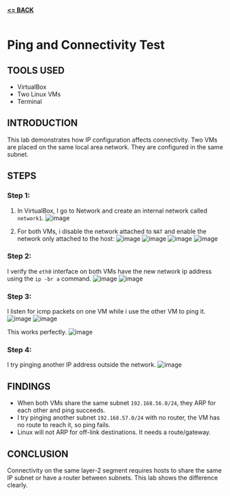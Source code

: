 [**<= BACK**](subipconfig.md)<br><br>
# Ping and Connectivity Test

## TOOLS USED
- VirtualBox 
- Two Linux VMs 
- Terminal

## INTRODUCTION
This lab demonstrates how IP configuration affects connectivity. Two VMs are placed on the same local area network. They are configured in the same subnet.

## STEPS

### Step 1:
1. In VirtualBox, I go to Network and create an internal network called `network1`.
![image](pct1.jpg)

3. For both VMs, i disable the network attached to `NAT` and enable the network only attached to the host:
![image](pct2.jpg)
![image](pct3.jpg)
![image](pct4.jpg)
![image](pct5.jpg)

### Step 2:
I verify the `eth0` interface on both VMs have the new network ip address using the `ip -br a` command.
![image](pct6.jpg)
![image](pct7.jpg)

### Step 3:
I listen for icmp packets on one VM while i use the other VM to ping it.
![image](pct8.jpg)
![image](pct9.jpg)

This works perfectly.
![image](pct10.jpg)

### Step 4:
I try pinging another IP address outside the network.
![image](pct11.jpg)

## FINDINGS
- When both VMs share the same subnet `192.168.56.0/24`, they ARP for each other and ping succeeds.
- I try pinging another subnet `192.168.57.0/24` with no router, the VM has no route to reach it, so ping fails.
- Linux will not ARP for off-link destinations. It needs a route/gateway.

## CONCLUSION
Connectivity on the same layer-2 segment requires hosts to share the same IP subnet or have a router between subnets. This lab shows the difference clearly.
